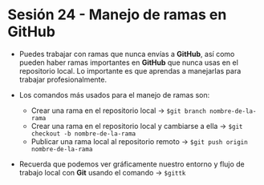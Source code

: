 # Sesión 24 - Manejo de ramas en GitHub

* Puedes trabajar con ramas que nunca envías a **GitHub**, así como pueden haber ramas importantes en **GitHub** que nunca usas en el repositorio local. Lo importante es que aprendas a manejarlas para trabajar profesionalmente.

* Los comandos más usados para el manejo de ramas son:

  * Crear una rama en el repositorio local  &rarr; `$git branch nombre-de-la-rama`
  * Crear una rama en el repositorio local y cambiarse a ella &rarr; `$git checkout -b nombre-de-la-rama`
  * Publicar una rama local al repositorio remoto &rarr; `$git push origin nombre-de-la-rama`

* Recuerda que podemos ver gráficamente nuestro entorno y flujo de trabajo local con **Git** usando el comando &rarr; `$gittk`
